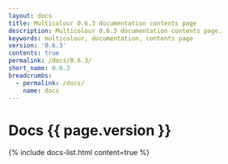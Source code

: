 ```yaml
---
layout: docs
title: Multicolour 0.6.3 documentation contents page
description: Multicolour 0.6.3 documentation contents page.
keywords: multicolour, documentation, contents page
version: '0.6.3'
contents: true
permalink: /docs/0.6.3/
short_name: 0.6.3
breadcrumbs:
  - permalink: /docs/
    name: docs
---
```


# Docs {{ page.version }}

{% include docs-list.html content=true %}
